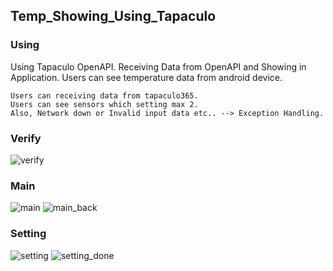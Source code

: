 ## Temp_Showing_Using_Tapaculo

### Using
Using Tapaculo OpenAPI. Receiving Data from OpenAPI and Showing in Application.
Users can see temperature data from android device.
```
Users can receiving data from tapaculo365. 
Users can see sensors which setting max 2.
Also, Network down or Invalid input data etc.. --> Exception Handling.
```

### Verify
![verify](https://user-images.githubusercontent.com/54859580/126434879-71f7c0ea-3d56-4f4c-9985-738963b8d977.png)

### Main
![main](https://user-images.githubusercontent.com/54859580/126434894-467e511d-3948-4727-ace4-54c79a710a90.png)
![main_back](https://user-images.githubusercontent.com/54859580/126434943-f9d4369d-4ffe-4a8f-a3d6-18f96a4f2016.png)


### Setting
![setting](https://user-images.githubusercontent.com/54859580/126434921-b89bf19e-f3c7-4497-9687-bf311e19612c.png)
![setting_done](https://user-images.githubusercontent.com/54859580/126434928-58c4b60b-463a-49b5-aa55-4187df6a3800.png)
